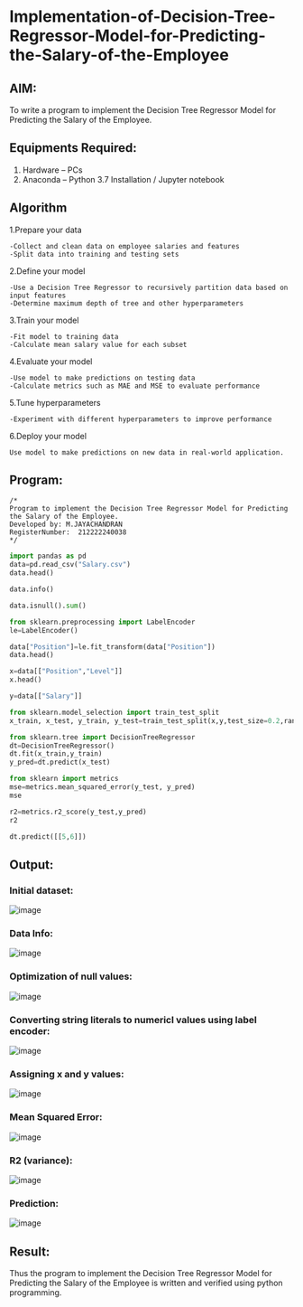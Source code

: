 # Implementation-of-Decision-Tree-Regressor-Model-for-Predicting-the-Salary-of-the-Employee

## AIM:
To write a program to implement the Decision Tree Regressor Model for Predicting the Salary of the Employee.

## Equipments Required:
1. Hardware – PCs
2. Anaconda – Python 3.7 Installation / Jupyter notebook

## Algorithm

1.Prepare your data

    -Collect and clean data on employee salaries and features
    -Split data into training and testing sets

2.Define your model

    -Use a Decision Tree Regressor to recursively partition data based on input features
    -Determine maximum depth of tree and other hyperparameters

3.Train your model

    -Fit model to training data
    -Calculate mean salary value for each subset

4.Evaluate your model

    -Use model to make predictions on testing data
    -Calculate metrics such as MAE and MSE to evaluate performance

5.Tune hyperparameters

    -Experiment with different hyperparameters to improve performance

6.Deploy your model

    Use model to make predictions on new data in real-world application.

## Program:
```
/*
Program to implement the Decision Tree Regressor Model for Predicting the Salary of the Employee.
Developed by: M.JAYACHANDRAN
RegisterNumber:  212222240038
*/
```
```py
import pandas as pd
data=pd.read_csv("Salary.csv")
data.head()

data.info()

data.isnull().sum()

from sklearn.preprocessing import LabelEncoder
le=LabelEncoder()

data["Position"]=le.fit_transform(data["Position"])
data.head()

x=data[["Position","Level"]]
x.head()

y=data[["Salary"]]

from sklearn.model_selection import train_test_split
x_train, x_test, y_train, y_test=train_test_split(x,y,test_size=0.2,random_state=2)

from sklearn.tree import DecisionTreeRegressor
dt=DecisionTreeRegressor()
dt.fit(x_train,y_train)
y_pred=dt.predict(x_test)

from sklearn import metrics
mse=metrics.mean_squared_error(y_test, y_pred)
mse

r2=metrics.r2_score(y_test,y_pred)
r2

dt.predict([[5,6]])
```

## Output:

### Initial dataset:

![image](https://github.com/aldrinlijo04/Implementation-of-Decision-Tree-Regressor-Model-for-Predicting-the-Salary-of-the-Employee/assets/118544279/3d8c24b6-1d6d-4663-a483-9ee261590edf)

### Data Info:

![image](https://github.com/aldrinlijo04/Implementation-of-Decision-Tree-Regressor-Model-for-Predicting-the-Salary-of-the-Employee/assets/118544279/f3a9b311-4589-42dd-baf8-01a9d708150e)

### Optimization of null values:

![image](https://github.com/aldrinlijo04/Implementation-of-Decision-Tree-Regressor-Model-for-Predicting-the-Salary-of-the-Employee/assets/118544279/8de5891d-ab45-41bf-8bdd-6dcd5790d97c)

### Converting string literals to numericl values using label encoder:

![image](https://github.com/aldrinlijo04/Implementation-of-Decision-Tree-Regressor-Model-for-Predicting-the-Salary-of-the-Employee/assets/118544279/34abf0ee-ee27-4166-81de-fefc3eba40b6)

### Assigning x and y values:

![image](https://github.com/aldrinlijo04/Implementation-of-Decision-Tree-Regressor-Model-for-Predicting-the-Salary-of-the-Employee/assets/118544279/d9dd1d98-5ce7-47e0-aa74-093f3ab8b3c6)

### Mean Squared Error:

![image](https://github.com/aldrinlijo04/Implementation-of-Decision-Tree-Regressor-Model-for-Predicting-the-Salary-of-the-Employee/assets/118544279/84a8e661-fe8d-41c0-bd7c-0c8deb643ba0)

### R2 (variance):

![image](https://github.com/aldrinlijo04/Implementation-of-Decision-Tree-Regressor-Model-for-Predicting-the-Salary-of-the-Employee/assets/118544279/f89b418b-4bbd-4ea9-b633-1546b239fc30)

### Prediction:

![image](https://github.com/aldrinlijo04/Implementation-of-Decision-Tree-Regressor-Model-for-Predicting-the-Salary-of-the-Employee/assets/118544279/126caa8e-76e5-45d1-9258-ce4f51e8eac2)


## Result:
Thus the program to implement the Decision Tree Regressor Model for Predicting the Salary of the Employee is written and verified using python programming.
